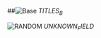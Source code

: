 ##![Base](.gitbook/assets/base.png) $TITLES_B$

![$RANDOM$](.gitbook/assets/$RANDOM$.png)
$UNKNOWN_FIELD$
